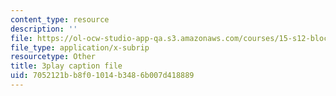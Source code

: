 ```yaml
---
content_type: resource
description: ''
file: https://ol-ocw-studio-app-qa.s3.amazonaws.com/courses/15-s12-blockchain-and-money-fall-2018/7052121bb8f01014b3486b007d418889_7EXcHqLg7BI.srt
file_type: application/x-subrip
resourcetype: Other
title: 3play caption file
uid: 7052121b-b8f0-1014-b348-6b007d418889
---
```


